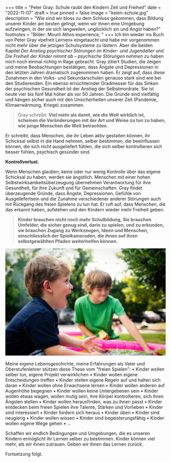 +++
title = "Peter Gray: Schule raubt den Kindern Zeit und Freiheit"
date = "2022-11-07"
draft = true
pinned = false
image = "keien-schule.jpg"
description = "Wie sind wir bloss zu dem Schluss gekommen, dass Bildung unserer Kinder am besten gelingt, wenn wir ihnen eine Umgebung aufzwingen, in der sie sich langweilen, unglücklich sin und Angst haben?"
footnotes = "Bilder: Mount Athos experience, "
+++
Ich bin wieder ins Buch von Peter Gray «befreit Lernen» eingetaucht und habe mir vorgenommen nicht mehr über die jetzigen Schulsysteme zu lästern. Aber die beiden Kapitel *Der Anstieg psychischer Störungen im Kinder- und Jugendalter* und *Die Freiheit der Kinder nimmt ab – psychische Störungen nehmen zu* haben mich noch einmal richtig in Rage gebracht. 
Gray zitiert Studien, die zeigen und meine Beobachtungen bestätigen, dass Ängste und Depressionen in den letzten Jahren dramatisch zugenommen haben. Er zeigt auf, dass diese Zunahmen in den Volks- und Sekundarschulen genauso stark sind wie bei den Studierenden. Ein ebenso ernüchternder Gradmesser für das Sinken der psychischen Gesundheit ist der Anstieg der Selbstmordrate. Sie ist heute vier bis fünf Mal höher als vor 50 Jahren.
Die Gründe sind vielfältig und hängen sicher auch mit den Unsicherheiten unserer Zeit (Pandemie, Klimaerwärmung, Kriege) zusammen. 

> Gray schreibt: 
> **Viel mehr als damit, wie die Welt wirklich ist, scheinen die Veränderungen mit der Art und Weise zu tun zu haben, wie junge Menschen die Welt betrachten.**

Er schreibt, dass Menschen, die ihr Leben aktiv gestalten können, ihr Schicksal selbst in die Hand nehmen, selber bestimmen, die beeinflussen können, die sich nicht ausgeliefert fühlen, die sich selber kontrollieren sich besser fühlen, psychisch gesünder sind.

**Kontrollverlust.** 

Wenn Menschen glauben, keine oder nur wenig Kontrolle über das eigene Schicksal zu haben, werden sie ängstlich. Menschen mit einer hohen Selbstwirksamkeitsüberzeugung übernehmen Verantwortung für ihre Gesundheit, für ihre Zukunft und für Gemeinschaften. 
Gray findet überzeugende Gründe, dass Ängste, Depressionen, Gefühle von Ausgeliefertsein und die Zunahme  verschiedener anderer Störungen auch mit Rückgang des freien Spielens zu tun hat. Er ruft auf, dass Menschen, die das erkannt haben, aufstehen und den Kindern wieder mehr Freiheit geben.

> **Kinder brauchen nicht noch mehr Schulbildung, Sie brauchen Umfelder, die sicher genug sind, darin zu spielen, und zu erkunden, sie brauchen Zugang zu Werkzeugen, Ideen und Menschen, einschliesslich der Spielkameraden, die ihnen auf ihren selbstgewählten Pfaden weiterhelfen können.**

![](mount-athos-resort-kids-playing.jpg)

Meine eigene Lebensgeschichte, meine Erfahrungen als Vater und Oberstufenlehrer stützen diese These vom "freien Spielen": 
•	Kinder wollen selber tun, eigene Projekt verwirklichen
•	Kinder wollen eigene Entscheidungen treffen
•	Kinder stellen eigene Regeln auf und halten sich daran
•	Kinder wollen ohne Erwachsene lernen
•	Kinder wollen anderen auf Augenhöhe begegnen
•	Kinder wollen keine Untergebenen sein
•	Kinder wollen etwas wagen, wollen mutig sein, ihre Körper kontrollieren, sich ihren Ängsten stellen
•	Kinder wollen herausfinden, was zu ihnen passt
•	Kinder entdecken beim freien Spielen ihre Talente, Stärken und Vorlieben 
•	Kinder sind interessiert
•	Kinder fordern sich heraus
•	Kinder üben
•	Kinder sind neugierig
•	Kinder wollen wissen
•	Kinder sind begeisterungsfähig
•	Kinder wollen eigene Wege gehen
•	… 

Schaffen wir endlich Bedingungen und Umgebungen, die es unseren Kindern ermöglicht ihr Lernen selber zu bestimmen. 
Kinder können viel mehr, als wir ihnen zutrauen. 
Geben wir ihnen das Lernen zurück.

Fortsetzung folgt.